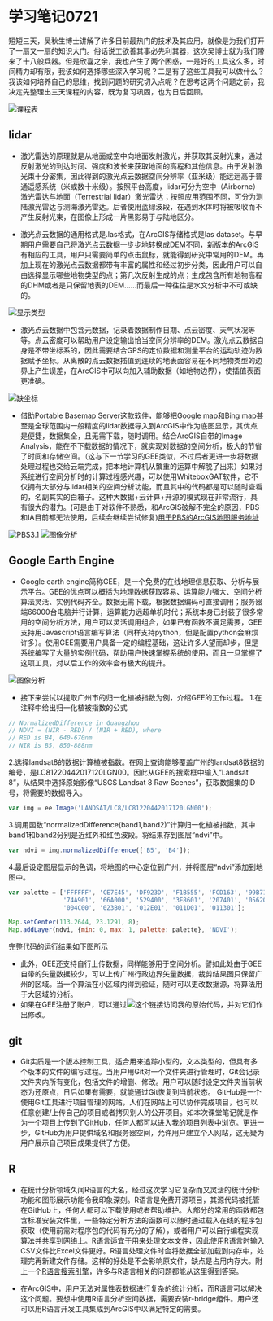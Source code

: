 # 学习笔记0721
短短三天，吴秋生博士讲解了许多目前最热门的技术及其应用，就像是为我们打开了一扇又一扇的知识大门。俗话说工欲善其事必先利其器，这次吴博士就为我们带来了十八般兵器。但是欣喜之余，我也产生了两个困惑，一是好的工具这么多，时间精力却有限，我该如何选择哪些深入学习呢？二是有了这些工具我可以做什么？我该如何培养自己的思维，找到问题的研究切入点呢？在思考这两个问题之前，我决定先整理出三天课程的内容，既为复习巩固，也为日后回顾。

![课程表](https://github.com/Ben5455/LearningNotes_0721-master/blob/master/Image/classeslist.jpg)
## lidar
- 激光雷达的原理就是从地面或空中向地面发射激光，并获取其反射光束，通过反射激光的到达时间、强度和波长来获取地面的高程和其他信息。由于发射激光束十分密集，因此得到的激光点云数据空间分辨率（亚米级）能远远高于普通遥感系统（米或数十米级）。按照平台高度，lidar可分为空中（Airborne）激光雷达与地面（Terrestrial lidar）激光雷达；按照应用范围不同，可分为测陆激光雷达与测海激光雷达。后者使用蓝绿波段，在遇到水体时将被吸收而不产生反射光束，在图像上形成一片黑影易于与陆地区分。

- 激光点云数据的通用格式是.las格式，在ArcGIS存储格式是las dataset。与早期用户需要自己将激光点云数据一步步地转换成DEM不同，新版本的ArcGIS有相应的工具，用户只需要简单的点击鼠标，就能得到研究中常用的DEM。再加上现在的激光点云数据都带有丰富的属性和经过初步分类，因此用户可以自由选择显示哪些地物类型的点；第几次反射生成的点；生成包含所有地物高程的DHM或者是只保留地表的DEM……而最后一种往往是水文分析中不可或缺的。

![显示类型](https://github.com/Ben5455/LearningNotes_0721-master/blob/master/Image/display_fliter.png)

- 激光点云数据中包含元数据，记录着数据制作日期、点云密度、天气状况等等。点云密度可以帮助用户设定输出恰当空间分辨率的DEM。激光点云数据自身是不带坐标系的，因此需要结合GPS的定位数据和测量平台的运动轨迹为数据赋予坐标。从离散的点云数据插值到连续的地表面容易在不同地物类型的边界上产生误差，在ArcGIS中可以向加入辅助数据（如地物边界），使插值表面更准确。

![缺坐标](https://github.com/Ben5455/LearningNotes_0721-master/blob/master/Image/miss_spatial_reference.png)

- 借助Portable Basemap Server这款软件，能够把Google map和Bing map甚至是全球范围内一般精度的lidar数据导入到ArcGIS中作为底图显示，其优点是便捷，数据集全，且无需下载，随时调用。结合ArcGIS自带的Image Analysis，能在不下载数据的情况下，就实现对数据的空间分析，极大的节省了时间和存储空间。（这与下一节学习的GEE类似，不过后者更进一步将数据处理过程也交给云端完成，把本地计算机从繁重的运算中解脱了出来）如果对系统进行空间分析时的计算过程感兴趣，可以使用WhiteboxGAT软件，它不仅拥有大部分与lidar相关的空间分析功能，而且其中的代码都是可以随时查看的，名副其实的白箱子。这种大数据+云计算+开源的模式现在非常流行，具有很大的潜力。(可是由于对软件不熟悉，和ArcGIS破解不完全的原因，PBS和IA目前都无法使用，后续会继续尝试修复)[用于PBS的ArcGIS地图服务地址](http://imageryworkflows.ArcGIS.com:6080/ArcGIS/rest/services)

![PBS3.1](https://github.com/Ben5455/LearningNotes_0721-master/blob/master/Image/PBS3_1.png)
![图像分析](https://github.com/Ben5455/LearningNotes_0721-master/blob/master/Image/imageanalysis.png)
## Google Earth Engine
- Google earth engine简称GEE，是一个免费的在线地理信息获取、分析与展示平台。GEE的优点可以概括为地理数据获取容易、运算能力强大、空间分析算法灵活、实例代码齐全。数据无需下载，根据数据编码可直接调用；服务器端66000台电脑并行计算，运算能力远超单机时代；系统本身已封装了很多常用的空间分析方法，用户可以灵活调用组合，如果已有函数不满足需要，GEE支持用Javascript语言编写算法（同样支持python，但是配置python会麻烦许多）。使用GEE需要用户具备一定的编程基础，这让许多人望而却步，但是系统编写了大量的实例代码，帮助用户快速掌握系统的使用，而且一旦掌握了这项工具，对以后工作的效率会有极大的提升。

![图像分析](https://github.com/Ben5455/LearningNotes_0721-master/blob/master/Image/GEE.png)
- 接下来尝试以提取广州市的归一化植被指数为例，介绍GEE的工作过程。
1.在注释中给出归一化植被指数的公式
```javascript
// NormalizedDifference in Guangzhou
// NDVI = (NIR - RED) / (NIR + RED), where
// RED is B4, 640-670nm
// NIR is B5, 850-888nm
```

2.选择landsat8的数据计算植被指数。在网上查询能够覆盖广州的landsat8数据的编号，是LC81220442017120LGN00。因此从GEE的搜索框中输入“Landsat 8”，从结果中选择原始影像“USGS Landsat 8 Raw Scenes”，获取数据集的ID号，将需要的数据导入。
```javascript
var img = ee.Image('LANDSAT/LC8/LC81220442017120LGN00');
```
3.调用函数“normalizedDifference(band1,band2)”计算归一化植被指数，其中band1和band2分别是近红外和红色波段。将结果存到图层“ndvi”中。
```javascript
var ndvi = img.normalizedDifference(['B5', 'B4']);
```
4.最后设定图层显示的色调，将地图的中心定位到广州，并将图层“ndvi”添加到地图中。
```javascript
var palette = ['FFFFFF', 'CE7E45', 'DF923D', 'F1B555', 'FCD163', '99B718',
               '74A901', '66A000', '529400', '3E8601', '207401', '056201',
               '004C00', '023B01', '012E01', '011D01', '011301'];

Map.setCenter(113.2644, 23.1291, 8);
Map.addLayer(ndvi, {min: 0, max: 1, palette: palette}, 'NDVI');
```

完整代码的运行结果如下图所示



- 此外，GEE还支持自行上传数据，同样能够用于空间分析。譬如此处由于GEE自带的矢量数据较少，可以上传广州行政边界矢量数据，裁剪结果图只保留广州的区域。当一个算法在小区域内得到验证，随时可以更改数据源，将算法用于大区域的分析。
- 如果在GEE注册了账户，可以通过![这个链接](https://code.earthengine.google.com/9615c762011c457e26d23f26c2e07bff)访问我的原始代码，并对它们作出修改。

## git
- Git实质是一个版本控制工具，适合用来追踪小型的，文本类型的，但具有多个版本的文件的编写过程。当用户用Git对一个文件夹进行管理时，Git会记录文件夹内所有变化，包括文件的增删、修改。用户可以随时设定文件夹当前状态为还原点，日后如果有需要，就能通过Git恢复到当前状态。
GitHub是一个使用Git工具进行项目管理的网站，人们在网站上可以协作完成项目，也可以任意创建/上传自己的项目或者拷贝别人的公开项目。如本次课堂笔记就是作为一个项目上传到了GitHub，任何人都可以进入我的项目列表中浏览。更进一步，GitHub为用户提供域名和服务器空间，允许用户建立个人网站，这无疑为用户展示自己项目成果提供了方便。
## R
- 在统计分析领域久闻R语言的大名，经过这次学习它复杂而又灵活的统计分析功能和图形展示功能令我印象深刻。R语言是免费开源项目，其源代码被托管在GitHub上，任何人都可以下载使用或者帮助维护。大部分的常用的函数都包含标准安装文件里，一些特定分析方法的函数可以随时通过载入在线的程序包获取（使用前需对程序包的代码有充分的了解），或者用户可以自行编程实现算法并共享到网络上。R语言适宜于用来处理文本文件，因此使用R语言时输入CSV文件比Excel文件更好。R语言处理文件时会将数据全部加载到内存中，处理完再新建文件存储。这样的好处是不会影响原文件，缺点是占用内存大。附上一个[R语言搜索引擎](http://rseek.org/)，许多与R语言相关的问题都能从这里得到答案。

- 在ArcGIS中，用户无法对属性表数据进行复杂的统计分析，而R语言可以解决这个问题。要想中使用R语言分析空间数据，需要安装r-bridge组件。用户还可以用R语言开发工具集成到ArcGIS中以满足特定的需要。


